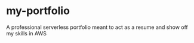 # my-portfolio
A professional serverless portfolio meant to act as a resume and show off my skills in AWS
